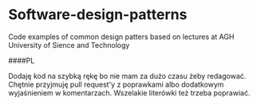 # Software-design-patterns
Code examples of common design patters based on lectures at AGH University of Sience and Technology


####PL

Dodaję kod na szybką rękę bo nie mam za dużo czasu  żeby redagować.
Chętnie przyjmuję pull request'y z poprawkami albo dodatkowym wyjaśnieniem w komentarzach. Wszelakie literówki też trzeba poprawiać.
